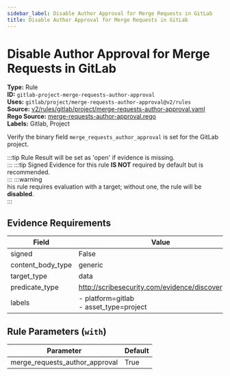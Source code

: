 ```yaml
---
sidebar_label: Disable Author Approval for Merge Requests in GitLab
title: Disable Author Approval for Merge Requests in GitLab
---  
```

# Disable Author Approval for Merge Requests in GitLab  
**Type:** Rule  
**ID:** `gitlab-project-merge-requests-author-approval`  
**Uses:** `gitlab/project/merge-requests-author-approval@v2/rules`  
**Source:** [v2/rules/gitlab/project/merge-requests-author-approval.yaml](https://github.com/scribe-public/sample-policies/v2/rules/gitlab/project/merge-requests-author-approval.yaml)  
**Rego Source:** [merge-requests-author-approval.rego](https://github.com/scribe-public/sample-policies/v2/rules/gitlab/project/merge-requests-author-approval.rego)  
**Labels:** Gitlab, Project  

Verify the binary field `merge_requests_author_approval` is set for the GitLab project.

:::tip 
Rule Result will be set as 'open' if evidence is missing.  
::: 
:::tip 
Signed Evidence for this rule **IS NOT** required by default but is recommended.  
::: 
:::warning  
his rule requires evaluation with a target; without one, the rule will be **disabled**.  
::: 

## Evidence Requirements  
| Field | Value |
|-------|-------|
| signed | False |
| content_body_type | generic |
| target_type | data |
| predicate_type | http://scribesecurity.com/evidence/discovery/v0.1 |
| labels | - platform=gitlab<br/>- asset_type=project |

## Rule Parameters (`with`)  
| Parameter | Default |
|-----------|---------|
| merge_requests_author_approval | True |
